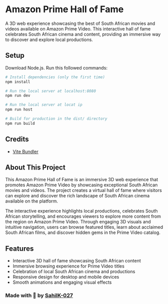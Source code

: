 # Amazon Prime Hall of Fame

A 3D web experience showcasing the best of South African movies and videos available on Amazon Prime Video. This interactive hall of fame celebrates South African cinema and content, providing an immersive way to discover and explore local productions.

## Setup

Download Node.js. Run this followed commands:

```bash
# Install dependencies (only the first time)
npm install

# Run the local server at localhost:8080
npm run dev

# Run the local server at locat ip
npm run host

# Build for production in the dist/ directory
npm run build
```
## Credits
- [Vite Bundler](https://vitejs.dev/)

## About This Project

This Amazon Prime Hall of Fame is an immersive 3D web experience that promotes Amazon Prime Video by showcasing exceptional South African movies and videos. The project creates a virtual hall of fame where visitors can explore and discover the rich landscape of South African cinema available on the platform.

The interactive experience highlights local productions, celebrates South African storytelling, and encourages viewers to explore more content from the region on Amazon Prime Video. Through engaging 3D visuals and intuitive navigation, users can browse featured titles, learn about acclaimed South African films, and discover hidden gems in the Prime Video catalog.

## Features

- Interactive 3D hall of fame showcasing South African content
- Immersive browsing experience for Prime Video titles
- Celebration of local South African cinema and productions
- Responsive design for desktop and mobile devices
- Smooth animations and engaging visual effects

### Made with 💜 by [SahilK-027](https://github.com/SahilK-027)
